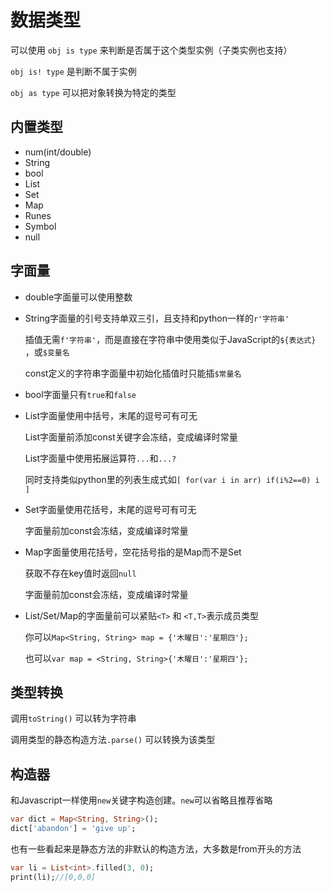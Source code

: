# 数据类型

可以使用 `obj is type` 来判断是否属于这个类型实例（子类实例也支持）

`obj is! type` 是判断不属于实例

`obj as type` 可以把对象转换为特定的类型


## 内置类型

- num(int/double)
- String
- bool
- List
- Set
- Map
- Runes
- Symbol
- null


## 字面量


- double字面量可以使用整数

- String字面量的引号支持单双三引，且支持和python一样的`r'字符串'`

    插值无需`f'字符串'`，而是直接在字符串中使用类似于JavaScript的`${表达式}` ，或`$变量名`

    const定义的字符串字面量中初始化插值时只能插`$常量名`

- bool字面量只有`true`和`false`

- List字面量使用中括号，末尾的逗号可有可无

    List字面量前添加const关键字会冻结，变成编译时常量

    List字面量中使用拓展运算符`...`和`...?`

    同时支持类似python里的列表生成式如`[ for(var i in arr) if(i%2==0) i ]`

- Set字面量使用花括号，末尾的逗号可有可无

    字面量前加const会冻结，变成编译时常量

- Map字面量使用花括号，空花括号指的是Map而不是Set

    获取不存在key值时返回`null`

    字面量前加const会冻结，变成编译时常量

- List/Set/Map的字面量前可以紧贴`<T>` 和 `<T,T>`表示成员类型

    你可以`Map<String, String> map = {'木曜日':'星期四'};`
    
    也可以`var map = <String, String>{'木曜日':'星期四'};`



## 类型转换

调用`toString()`  可以转为字符串

调用类型的静态构造方法`.parse()`  可以转换为该类型


## 构造器

和Javascript一样使用`new`关键字构造创建。`new`可以省略且推荐省略
```dart
var dict = Map<String, String>();
dict['abandon'] = 'give up';
```

也有一些看起来是静态方法的非默认的构造方法，大多数是from开头的方法
```dart
var li = List<int>.filled(3, 0);
print(li);//[0,0,0]
```
